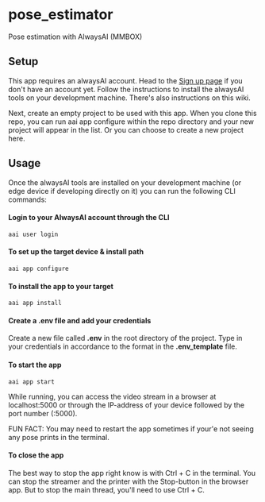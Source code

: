 # pose_estimator
Pose estimation with AlwaysAI (MMBOX)

## Setup
This app requires an alwaysAI account. Head to the [Sign up page](https://alwaysai.co/auth?register=true) if you don't have an account yet. Follow the instructions to install the alwaysAI tools on your development machine. There's also instructions on this wiki. 

Next, create an empty project to be used with this app. When you clone this repo, you can run aai app configure within the repo directory and your new project will appear in the list. Or you can choose to create a new project here. 

## Usage
Once the alwaysAI tools are installed on your development machine (or edge device if developing directly on it) you can run the following CLI commands:

#### Login to your AlwaysAI account through the CLI
```
aai user login
```

#### To set up the target device & install path
```
aai app configure
```

#### To install the app to your target
```
aai app install
``` 

#### Create a .env file and add your credentials
Create a new file called **.env** in the root directory of the project. Type in your credentials in accordance to the format in the **.env_template** file. 

#### To start the app
```
aai app start
```

While running, you can access the video stream in a browser at localhost:5000 or through the IP-address of your device followed by the port number (:5000).

FUN FACT: You may need to restart the app sometimes if your'e not seeing any pose prints in the terminal. 

#### To close the app

The best way to stop the app right know is with Ctrl + C in the terminal. You can stop the streamer and the printer with the Stop-button in the browser app. But to stop the main thread, you'll need to use Ctrl + C. 
